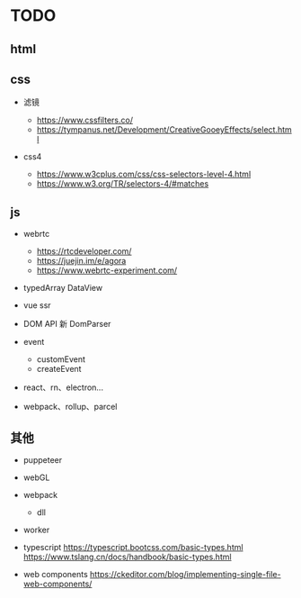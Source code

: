 # TODO

## html

## css 
- 滤镜 
    - https://www.cssfilters.co/
    - https://tympanus.net/Development/CreativeGooeyEffects/select.html

- css4 
    - https://www.w3cplus.com/css/css-selectors-level-4.html
    - https://www.w3.org/TR/selectors-4/#matches


## js
- webrtc
    - https://rtcdeveloper.com/
    - https://juejin.im/e/agora
    - https://www.webrtc-experiment.com/

- typedArray  DataView
- vue ssr
- DOM API 新    DomParser
- event 
    - customEvent
    - createEvent
- react、rn、electron...

- webpack、rollup、parcel


## 其他
- puppeteer

- webGL

- webpack
	- dll
    
- worker
- typescript
    https://typescript.bootcss.com/basic-types.html
    https://www.tslang.cn/docs/handbook/basic-types.html

- web components 
    https://ckeditor.com/blog/implementing-single-file-web-components/






